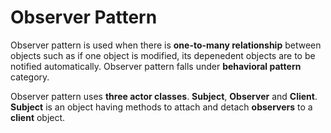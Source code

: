 # Observer Pattern

Observer pattern is used when there is **one-to-many relationship** between objects such as if one object is modified, its depenedent objects are to be notified automatically. Observer pattern falls under **behavioral pattern** category.

Observer pattern uses **three actor classes**. **Subject**, **Observer** and **Client**. **Subject** is an object having methods to attach and detach **observers** to a **client** object.
